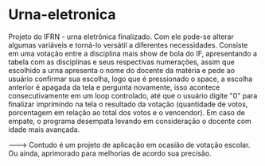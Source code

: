 # Urna-eletronica
Projeto do IFRN - urna eletrônica finalizado. Com ele pode-se alterar algumas variáveis e torná-lo versátil a diferentes necessidades.
Consiste em uma votação entre a disciplina mais show de bola do IF, apresentando a tabela com as disciplinas e seus respectivas numerações,
assim que escolhido a urna apresenta o nome do docente da matéria e pede ao usuário confirmar sua escolha, logo que é pressionado o space, a escolha
anterior é apagada da tela e pergunta novamente, isso acontece consecutivamente em um loop controlado, até que o usuário digite "0" para finalizar
imprimindo na tela o resultado da votação (quantidade de votos, porcentagem em relação ao total dos votos e o vencendor). Em caso de empate, o programa
desempata levando em consideração o docente com idade mais avançada. 

---> Contudo é um projeto de aplicação em ocasião de votação escolar. Ou ainda, aprimorado para melhorias de acordo sua precisão. 

